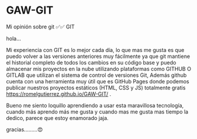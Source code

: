# GAW-GIT
Mi opinión sobre git
✅✅ GIT

hola...

 Mi experiencia con GIT es lo mejor cada día, lo que mas me gusta es que puedo volver a las versiones anteriores muy fácilmente ya que git mantiene el historial completo de todos los cambios en su código base y puedo almacenar mis proyectos en la nube utilizando plataformas como GITHUB O GITLAB que utilizan el sistema de control de versiones Git, Además  github cuenta con una herramienta muy útil que es GitHub Pages donde podemos publicar nuestros proyectos estáticos (HTML, CSS y JS) totalmente gratis https://romelgutierrez.github.io/GAW-GIT/ . 

 Bueno me siento loquillo aprendiendo a usar esta maravillosa tecnología, cuando más aprendo más me gusta y cuando mas me gusta mas tiempo la dedico, parece que estoy enamorado jaja.

  gracias.........😍